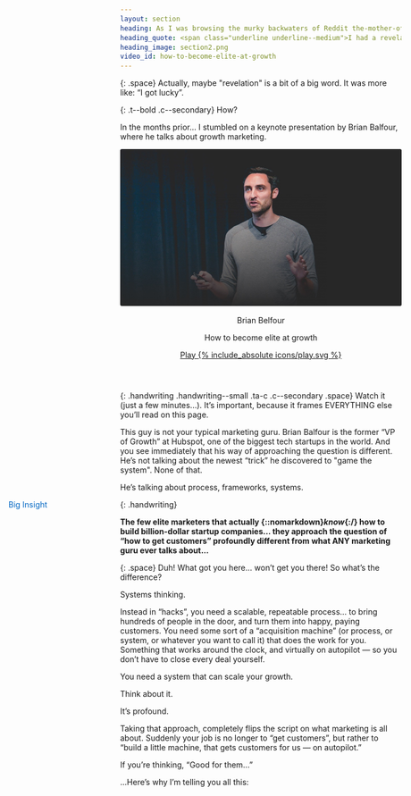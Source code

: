 ```yaml
---
layout: section
heading: As I was browsing the murky backwaters of Reddit the-mother-of-distractions...<br>
heading_quote: <span class="underline underline--medium">I had a revelation that would change my career...</span>
heading_image: section2.png
video_id: how-to-become-elite-at-growth
---
```


{: .space}
Actually, maybe "revelation" is a bit of a big word. It was more like: “I got lucky”.

{: .t--bold .c--secondary}
How?

In the months prior... I stumbled on a keynote presentation by Brian Balfour, where he talks about growth marketing.

<!-- VIDEO  How to become elite at growth-->
<div class="video">
  <img class="video__image image" src="./assets/images/brian-thumbnail.jpg" alt="">
  <header class="video__header grid grid--middle grid--gapeless grid--justify">
    <div class="grid__column">
      <p class="c--white paragraph">Brian Belfour</p>
      <p class="video__heading heading c--white h3">How to become elite at growth</p>
    </div>
    <div class="video__button grid__column">
    <a class="button button--white button--expanded button--rounded button--shadow jsModalButton" href="#{{ page.video_id }}">
      Play
      <span class="button__icon">
        {% include_absolute icons/play.svg %}
      </span>
    </a>
    </div>
  </header>
</div>
<!-- END OF VIDEO -->

{: .handwriting .handwriting--small .ta-c .c--secondary .space}
Watch it (just a few minutes...). It’s important, because it frames <span class="underline underline--short">EVERYTHING</span> else you’ll read on this page.

This guy is not your typical marketing guru. Brian Balfour is the former “VP of Growth” at Hubspot, one of the biggest tech startups in the world. And you see immediately that his way of approaching the question is different. He’s not talking about the newest “trick” he discovered to "game the system". None of that.

He’s talking about process, frameworks, systems.

{: .handwriting}
<span style="float: left; margin-left: -200px; color: #0066c3;">Big Insight</span>

<b>The few elite marketers that actually {::nomarkdown}*know*{:/} how to build billion-dollar startup companies... they approach the question of “how to get customers” profoundly different from what ANY marketing guru ever talks about...</b>

{: .space}
Duh! What got you here… won’t get you there! So what’s the difference?

<span class="underline underline--short">Systems thinking.</span>

Instead in “hacks”, you need a scalable, repeatable process… to bring hundreds of people in the door, and turn them into happy, paying customers. You need some sort of a “acquisition machine” (or process, or system, or whatever you want to call it) that does the work for you. Something that works around the clock, and virtually on autopilot — so you don’t have to close every deal yourself.

You need a system that can scale your growth.

Think about it.

It’s profound.

Taking that approach, completely flips the script on what marketing is all about. Suddenly your job is no longer to “get customers”, but rather to “build a little machine, that gets customers for us — on autopilot.”

If you’re thinking, “Good for them...”

...Here’s why I’m telling you all this:
